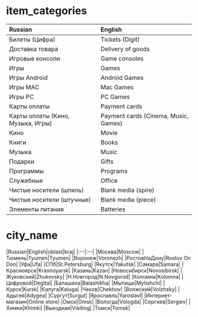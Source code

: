 # item_categories
|Russian|English|
|:--|:--|
|Билеты (Цифра) |Tickets (Digit)
|Доставка товара|Delivery of goods
|Игровые консоли|Game consoles
|Игры|Games|
|Игры Android|Android Games|
|Игры MAC|Mac Games|
|Игры PC|PC Games|
|Карты оплаты|Payment cards|
|Карты оплаты (Кино, Музыка, Игры)|Payment cards (Cinema, Music, Games)|
|Кино|Movie|
|Книги|Books|
|Музыка|Music|
|Подарки|Gifts|
|Программы|Programs|
|Служебные|Office|
|Чистые носители (шпиль)|Blank media (spire)|
|Чистые носители (штучные)|Blank media (piece)|
|Элементы питания|Batteries|

# city_name
|Russian|English|oblast|kraj|
|:--|:--|
|Москва|Moscow|
|Тюмень|Tyumen|Tyumen|
|Воронеж|Voronezh|
|РостовНаДону|Rostov On Don|
|Уфа|Ufa|
|СПб|St.Petersburg|
|Якутск|Yakutsk|
|Самара|Samara|
|Красноярск|Krasnoyarsk|
|Казань|Kazan|
|Новосибирск|Novosibirsk|
|Жуковский|Zhukovsky|
|Н.Новгород|N.Novgorod|
|Коломна|Kolomna|
|Цифровой|Degital|
|Балашиха|Balashikha|
|Мытищи|Mytishchi|
|Курск|Kursk|
|Калуга|Kaluga|
|Чехов|Chekhov|
|Волжский|Volzhsky|
|Адыгея|Adygea|
|Сургут|Surgut|
|Ярославль|Yaroslavl|
|Интернет-магазин|Online store|
|Омск|Omsk|
|Вологда|Vologda|
|Сергиев|Sergiev|
|Химки|Khimki|
|Выездная|Visiting|
|Томск|Tomsk|